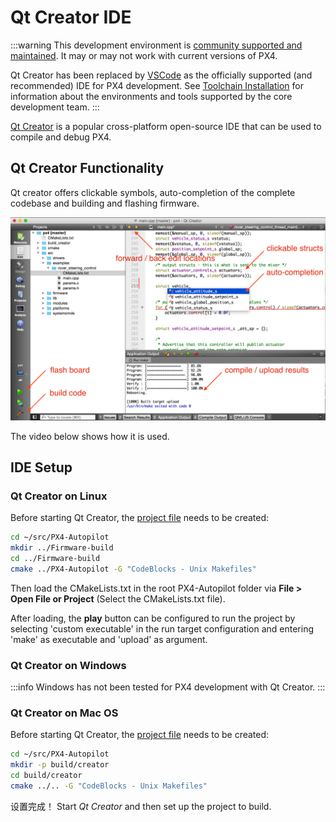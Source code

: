 # Qt Creator IDE

:::warning
This development environment is [community supported and maintained](../advanced/community_supported_dev_env.md).
It may or may not work with current versions of PX4.

Qt Creator has been replaced by [VSCode](../dev_setup/vscode.md) as the officially supported (and recommended) IDE for PX4 development.
See [Toolchain Installation](../dev_setup/dev_env.md) for information about the environments and tools supported by the core development team.
:::

[Qt Creator](https://www.qt.io/download-open-source) is a popular cross-platform open-source IDE that can be used to compile and debug PX4.

## Qt Creator Functionality

Qt creator offers clickable symbols, auto-completion of the complete codebase and building and flashing firmware.

![Screenshot of Qt Creator](../../assets/toolchain/qtcreator.png)

The video below shows how it is used.

<lite-youtube videoid="Bkk8zttWxEI" title="(Qt Creator) PX4 Flight Stack Build Experience"/>

## IDE Setup

### Qt Creator on Linux

Before starting Qt Creator, the [project file](https://gitlab.kitware.com/cmake/community/-/wikis/doc/cmake/Generator-Specific-Information#codeblocks-generator) needs to be created:

```sh
cd ~/src/PX4-Autopilot
mkdir ../Firmware-build
cd ../Firmware-build
cmake ../PX4-Autopilot -G "CodeBlocks - Unix Makefiles"
```

Then load the CMakeLists.txt in the root PX4-Autopilot folder via **File > Open File or Project** (Select the CMakeLists.txt file).

After loading, the **play** button can be configured to run the project by selecting 'custom executable' in the run target configuration and entering 'make' as executable and 'upload' as argument.

### Qt Creator on Windows

:::info
Windows has not been tested for PX4 development with Qt Creator.
:::

### Qt Creator on Mac OS

Before starting Qt Creator, the [project file](https://gitlab.kitware.com/cmake/community/-/wikis/doc/cmake/Generator-Specific-Information#codeblocks-generator) needs to be created:

```sh
cd ~/src/PX4-Autopilot
mkdir -p build/creator
cd build/creator
cmake ../.. -G "CodeBlocks - Unix Makefiles"
```

设置完成！ Start _Qt Creator_ and then set up the project to build.

<!-- note, video here was removed/made private, and in any case out of date. Just hoping people can work it out -->

